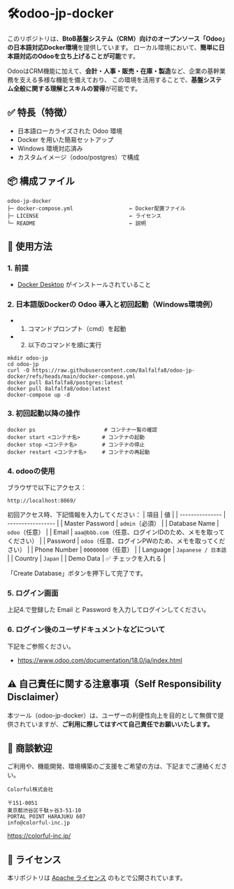 
# 🛠️odoo-jp-docker

このリポジトリは、**BtoB基盤システム（CRM）向けのオープンソース「Odoo」の日本語対応Docker環境**を提供しています。
ローカル環境において、**簡単に日本語対応のOdooを立ち上げることが可能**です。

OdooはCRM機能に加えて、**会計・人事・販売・在庫・製造**など、企業の基幹業務を支える多様な機能を備えており、
この環境を活用することで、**基盤システム全般に関する理解とスキルの習得**が可能です。

## ✅ 特長（特徴）

* 日本語ローカライズされた Odoo 環境 
* Docker を用いた簡易セットアップ 
* Windows 環境対応済み 
* カスタムイメージ（odoo/postgres）で構成

## 📦 構成ファイル

```
odoo-jp-docker
├─ docker-compose.yml                  ← Docker配置ファイル
├─ LICENSE                             ← ライセンス
└─ README                              ← 説明
```

## 📙 使用方法

### 1. 前提

- [Docker Desktop](https://www.docker.com/products/docker-desktop/) がインストールされていること

### 2. 日本語版Dockerの Odoo 導入と初回起動（Windows環境例）

* 1. コマンドプロンプト（cmd）を起動

* 2. 以下のコマンドを順に実行
```
mkdir odoo-jp
cd odoo-jp
curl -O https://raw.githubusercontent.com/8alfalfa8/odoo-jp-docker/refs/heads/main/docker-compose.yml
docker pull 8alfalfa8/postgres:latest
docker pull 8alfalfa8/odoo:latest
docker-compose up -d
```

### 3. 初回起動以降の操作
```
docker ps                      # コンテナ一覧の確認
docker start <コンテナ名>       # コンテナの起動
docker stop <コンテナ名>        # コンテナの停止
docker restart <コンテナ名>     # コンテナの再起動
```

### 4. **odoo**の使用
ブラウザで以下にアクセス：
```
http://localhost:8069/
```
初回アクセス時、下記情報を入力してください：
| 項目              | 値                 |
| --------------- | ----------------- |
| Master Password | `admin`（必須）       |
| Database Name   | `odoo`（任意）        |
| Email           | `aaa@bbb.com`（任意、ログインIDのため、メモを取ってください） |
| Password        | `odoo`（任意、ログインPWのため、メモを取ってください）        |
| Phone Number    | `00000000`（任意）    |
| Language        | `Japanese / 日本語`  |
| Country         | `Japan`           |
| Demo Data       | ✅ チェックを入れる        |

「Create Database」ボタンを押下して完了です。


### 5. ログイン画面
上記4.で登録した Email と Password を入力してログインしてください。


### 6. ログイン後のユーザドキュメントなどについて
下記をご参照ください。
* https://www.odoo.com/documentation/18.0/ja/index.html


## ⚠️ 自己責任に関する注意事項（Self Responsibility Disclaimer）

本ツール（odoo-jp-docker）は、ユーザーの利便性向上を目的として無償で提供されていますが、**ご利用に際してはすべて自己責任でお願いいたします。**

## 🤝 商談歓迎

ご利用や、機能開発、環境構築のご支援をご希望の方は、下記までご連絡ください。
```
Colorful株式会社

〒151-0051
東京都渋谷区千駄ヶ谷3-51-10
PORTAL POINT HARAJUKU 607
info@colorful-inc.jp
```
https://colorful-inc.jp/


## 📝 ライセンス

本リポジトリは [Apache ライセンス](./LICENSE) のもとで公開されています。

